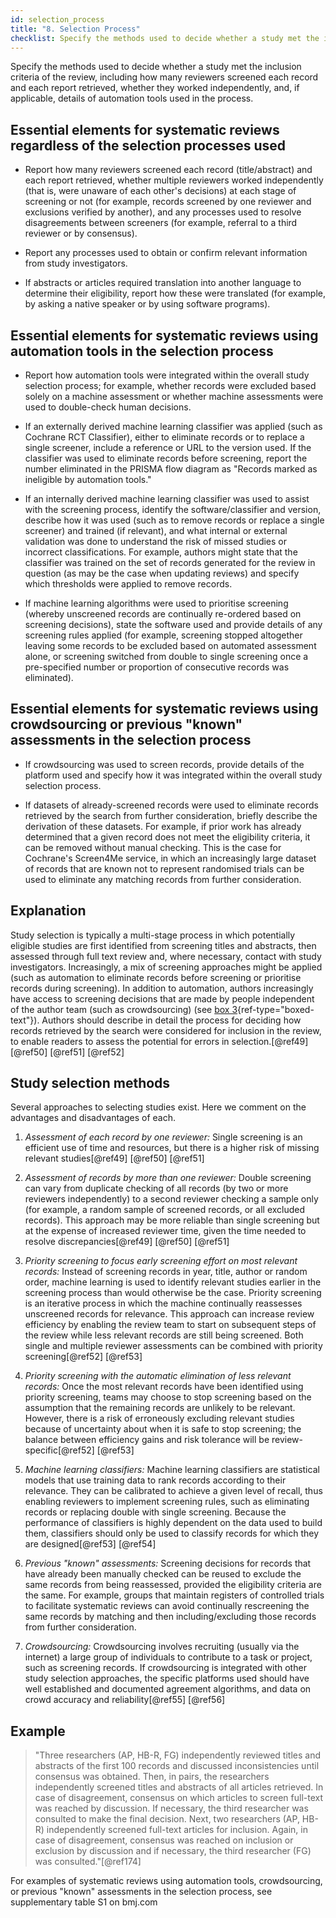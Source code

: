 ```yaml
---
id: selection_process
title: "8. Selection Process"
checklist: Specify the methods used to decide whether a study met the inclusion criteria of the review, including how many reviewers screened each record and each report retrieved, whether they worked independently, and, if applicable, details of automation tools used in the process.
---
```


Specify the methods used to decide whether a study met the inclusion criteria of the review, including how many reviewers screened each record and each report retrieved, whether they worked independently, and, if applicable, details of automation tools used in the process.

## Essential elements for systematic reviews regardless of the selection processes used

-   Report how many reviewers screened each record (title/abstract) and
    each report retrieved, whether multiple reviewers worked
    independently (that is, were unaware of each other's decisions) at
    each stage of screening or not (for example, records screened by one
    reviewer and exclusions verified by another), and any processes used
    to resolve disagreements between screeners (for example, referral to
    a third reviewer or by consensus).

-   Report any processes used to obtain or confirm relevant information
    from study investigators.

-   If abstracts or articles required translation into another language
    to determine their eligibility, report how these were translated
    (for example, by asking a native speaker or by using software
    programs).

## Essential elements for systematic reviews using automation tools in the selection process

-   Report how automation tools were integrated within the overall study
    selection process; for example, whether records were excluded based
    solely on a machine assessment or whether machine assessments were
    used to double-check human decisions.

-   If an externally derived machine learning classifier was applied
    (such as Cochrane RCT Classifier), either to eliminate records or to
    replace a single screener, include a reference or URL to the version
    used. If the classifier was used to eliminate records before
    screening, report the number eliminated in the PRISMA flow diagram
    as "Records marked as ineligible by automation tools."

-   If an internally derived machine learning classifier was used to
    assist with the screening process, identify the software/classifier
    and version, describe how it was used (such as to remove records or
    replace a single screener) and trained (if relevant), and what
    internal or external validation was done to understand the risk of
    missed studies or incorrect classifications. For example, authors
    might state that the classifier was trained on the set of records
    generated for the review in question (as may be the case when
    updating reviews) and specify which thresholds were applied to
    remove records.

-   If machine learning algorithms were used to prioritise screening
    (whereby unscreened records are continually re-ordered based on
    screening decisions), state the software used and provide details of
    any screening rules applied (for example, screening stopped
    altogether leaving some records to be excluded based on automated
    assessment alone, or screening switched from double to single
    screening once a pre-specified number or proportion of consecutive
    records was eliminated).

## Essential elements for systematic reviews using crowdsourcing or previous "known" assessments in the selection process

-   If crowdsourcing was used to screen records, provide details of the
    platform used and specify how it was integrated within the overall
    study selection process.

-   If datasets of already-screened records were used to eliminate
    records retrieved by the search from further consideration, briefly
    describe the derivation of these datasets. For example, if prior
    work has already determined that a given record does not meet the
    eligibility criteria, it can be removed without manual checking.
    This is the case for Cochrane's Screen4Me service, in which an
    increasingly large dataset of records that are known not to
    represent randomised trials can be used to eliminate any matching
    records from further consideration.

## Explanation

Study selection is typically a multi-stage process in
which potentially eligible studies are first identified from screening
titles and abstracts, then assessed through full text review and, where
necessary, contact with study investigators. Increasingly, a mix of
screening approaches might be applied (such as automation to eliminate
records before screening or prioritise records during screening). In
addition to automation, authors increasingly have access to screening
decisions that are made by people independent of the author team (such
as crowdsourcing) (see [box 3](#box3){ref-type="boxed-text"}). Authors
should describe in detail the process for deciding how records retrieved
by the search were considered for inclusion in the review, to enable
readers to assess the potential for errors in selection.[@ref49]
[@ref50] [@ref51] [@ref52]

## Study selection methods

Several approaches to selecting studies exist. Here we comment on the
advantages and disadvantages of each.

1.  *Assessment of each record by one reviewer:* Single screening is an
    efficient use of time and resources, but there is a higher risk of
    missing relevant studies[@ref49] [@ref50] [@ref51]

2.  *Assessment of records by more than one reviewer:* Double screening
    can vary from duplicate checking of all records (by two or more
    reviewers independently) to a second reviewer checking a sample only
    (for example, a random sample of screened records, or all excluded
    records). This approach may be more reliable than single screening
    but at the expense of increased reviewer time, given the time needed
    to resolve discrepancies[@ref49] [@ref50] [@ref51]

3.  *Priority screening to focus early screening effort on most relevant records:*
    Instead of screening records in year, title, author or
    random order, machine learning is used to identify relevant studies
    earlier in the screening process than would otherwise be the case.
    Priority screening is an iterative process in which the machine
    continually reassesses unscreened records for relevance. This
    approach can increase review efficiency by enabling the review team
    to start on subsequent steps of the review while less relevant
    records are still being screened. Both single and multiple reviewer
    assessments can be combined with priority screening[@ref52] [@ref53]

4.  *Priority screening with the automatic elimination of less relevant records:* 
    Once the most relevant records have been identified using
    priority screening, teams may choose to stop screening based on the
    assumption that the remaining records are unlikely to be relevant.
    However, there is a risk of erroneously excluding relevant studies
    because of uncertainty about when it is safe to stop screening; the
    balance between efficiency gains and risk tolerance will be
    review-specific[@ref52] [@ref53]

5.  *Machine learning classifiers:* Machine learning classifiers are
    statistical models that use training data to rank records according
    to their relevance. They can be calibrated to achieve a given level
    of recall, thus enabling reviewers to implement screening rules,
    such as eliminating records or replacing double with single
    screening. Because the performance of classifiers is highly
    dependent on the data used to build them, classifiers should only be
    used to classify records for which they are designed[@ref53]
    [@ref54]

6.  *Previous "known" assessments:* Screening decisions for records
    that have already been manually checked can be reused to exclude the
    same records from being reassessed, provided the eligibility
    criteria are the same. For example, groups that maintain registers
    of controlled trials to facilitate systematic reviews can avoid
    continually rescreening the same records by matching and then
    including/excluding those records from further consideration.

7.  *Crowdsourcing:* Crowdsourcing involves recruiting (usually via the
    internet) a large group of individuals to contribute to a task or
    project, such as screening records. If crowdsourcing is integrated
    with other study selection approaches, the specific platforms used
    should have well established and documented agreement algorithms,
    and data on crowd accuracy and reliability[@ref55] [@ref56]

## Example

> "Three researchers (AP, HB-R, FG) independently reviewed titles and
abstracts of the first 100 records and discussed inconsistencies until
consensus was obtained. Then, in pairs, the researchers independently
screened titles and abstracts of all articles retrieved. In case of
disagreement, consensus on which articles to screen full-text was
reached by discussion. If necessary, the third researcher was consulted
to make the final decision. Next, two researchers (AP, HB-R)
independently screened full-text articles for inclusion. Again, in case
of disagreement, consensus was reached on inclusion or exclusion by
discussion and if necessary, the third researcher (FG) was
consulted."[@ref174]

For examples of systematic reviews using automation tools,
crowdsourcing, or previous "known" assessments in the selection process,
see supplementary table S1 on bmj.com

<!-- #TODO fix "S1 table on bmj.com" -->